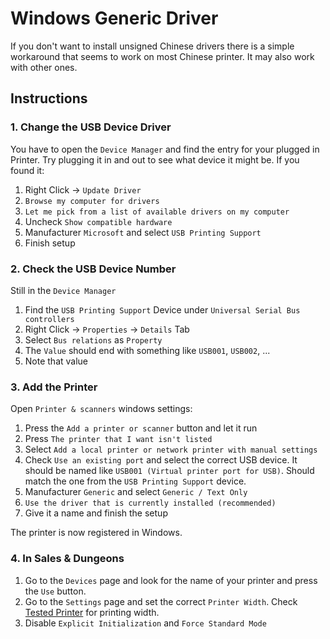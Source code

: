 # Windows Generic Driver

If you don't want to install unsigned Chinese drivers there is a simple workaround that seems to work on most Chinese printer. It may also work with other ones.

## Instructions

### 1. Change the USB Device Driver

You have to open the ``Device Manager`` and find the entry for your plugged in Printer. Try plugging it in and out to see what device it might be. If you found it:

1. Right Click -> ``Update Driver``
2. ``Browse my computer for drivers``
3. ``Let me pick from a list of available drivers on my computer``
4. Uncheck ``Show compatible hardware``
5. Manufacturer ``Microsoft`` and select ``USB Printing Support``
6. Finish setup

### 2. Check the USB Device Number

Still in the ``Device Manager``

1. Find the ``USB Printing Support`` Device under ``Universal Serial Bus controllers``
2. Right Click -> ``Properties`` -> ``Details`` Tab
3. Select ``Bus relations`` as ``Property``
4. The ``Value`` should end with something like ``USB001``, ``USB002``, ...
5. Note that value

### 3. Add the Printer

Open ``Printer & scanners`` windows settings:

1. Press the ``Add a printer or scanner`` button and let it run
2. Press ``The printer that I want isn't listed``
3. Select ``Add a local printer or network printer with manual settings``
4. Check ``Use an existing port`` and select the correct USB device. It should be named like ``USB001 (Virtual printer port for USB)``. Should match the one from the ``USB Printing Support`` device.
5. Manufacturer ``Generic`` and select ``Generic / Text Only``
6. ``Use the driver that is currently installed (recommended)``
7. Give it a name and finish the setup

The printer is now registered in Windows.

### 4. In Sales & Dungeons

1. Go to the ``Devices`` page and look for the name of your printer and press the ``Use`` button.
2. Go to the ``Settings`` page and set the correct ``Printer Width``. Check [Tested Printer](/docs/printer/models) for printing width.
3. Disable ``Explicit Initialization`` and ``Force Standard Mode``

